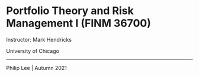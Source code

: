 # Portfolio Theory and Risk Management I (FINM 36700)

Instructor: Mark Hendricks

University of Chicago

---

Philip Lee | Autumn 2021
